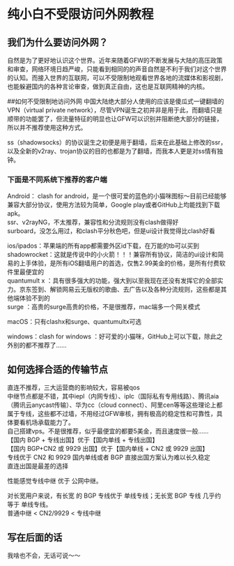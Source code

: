 # 纯小白不受限访问外网教程

## 我们为什么要访问外网？
自然是为了更好地认识这个世界。近年来随着GFW的不断发展与大陆的高压政策和审查，网络环境日趋严峻，只能看到相同的的声音自然是不利于我们对这个世界的认知。而接入世界的互联网，可以不受限制地观看世界各地的流媒体和影视剧，也能躲避国内的各种言论审查，做到真正自由，这也是互联网精神的内核。

##如何不受限制地访问外网
中国大陆绝大部分人使用的应该是傻瓜式一键翻墙的VPN（virtual private network），尽管VPN诞生之初并非是用于此，而翻墙只是顺带的功能罢了，但流量特征的明显也让GFW可以识别并阻断绝大部分的链接，所以并不推荐使用这种方式。

ss（shadowsocks）的协议诞生之初便是用于翻墙，后来在此基础上修改的ssr，以及全新的v2ray、trojan协议的目的也都是为了翻墙，而我本人更是对ss情有独钟。

### 下面是不同系统下推荐的客户端  
Android： clash for android，是一个很可爱的蓝色的小猫咪图标～目前已经能够兼容大部分协议，使用方法较为简单，Google play或者GitHub上均能找到下载apk。  
ssr、v2rayNG，不太推荐，兼容性和分流规则没有clash做得好   
surboard，没怎么用过，和clash平分秋色吧，但是ui设计我觉得比clash好看  

ios/ipados：苹果端的所有app都需要外区id下载，在万能的tb可以买到   
shadowrocket：这就是传说中的小火箭！！！兼容所有协议，简洁的ui设计和简易的上手体验，是所有iOS翻墙用户的首选，仅售2.99美金的价格，是所有付费软件里最便宜的  
quantumult x ：具有很多强大的功能，强大到以至我现在还没有发挥它的全部实力。京东签到、解锁网易云无版权的歌曲、去广告以及各种分流规则，这些都是其他端体验不到的  
surge ：高贵的surge高贵的价格，不是很推荐，mac端多一个网关模式   

macOS：只有clashx和surge、quantumultx可选   

windows：clash for windows ：好可爱的小猫咪，GitHub上可以下载，除此之外别的都不推荐了……

## 如何选择合适的传输节点
直连不推荐，三大运营商的影响较大，容易被qos  
中继节点都是不错，其中iepl（内网专线）、iplc（国际私有专用线路）、腾讯aia（腾讯云anycast传输）、华为cc（cloud connect）、阿里cen等等这些理论上都属于专线，这些都不过墙，不用经过GFW审核，拥有极高的稳定性和可靠性，具体要看机场承载能力了。  
自己搭建vps。不是很推荐，似乎最便宜的都要5美金，而且速度很一般……   
【国内 BGP + 专线出国】优于【国内单线 + 专线出国】  
【国内 BGP+CN2 或 9929 出国】优于【国内单线 + CN2 或 9929 出国】  
专线优于 CN2 和 9929 
国内单线或者 BGP 直接出国方案认为难以长久稳定  
直连出国是最差的选择  

性能感觉专线中继 优于 公网中继。

对长宽用户来说，有长宽 的 BGP 专线优于 单线专线；无长宽 BGP 专线 几乎约等于 单线专线。  
普通中继 < CN2/9929 < 专线中继

## 写在后面的话
我啥也不会，无话可说～～
